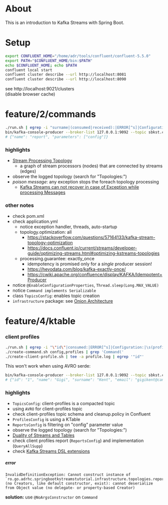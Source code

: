 # About
This is an introduction to Kafka Streams with Spring Boot.

# Setup
```bash
export CONFLUENT_HOME="/home/adr/tools/confluent/confluent-5.5.0"
export PATH="$CONFLUENT_HOME/bin:$PATH"
echo $CONFLUENT_HOME; echo $PATH
confluent local start
confluent cluster describe --url http://localhost:8081
confluent cluster describe --url http://localhost:8090
```
see http://localhost:9021/clusters  
(disable browser cache)

# feature/2/commands
```bash
./run.sh | egrep -i "surname|(consumed|received):|ERROR[^s]|Configuration:|spring profiles|app version"
bin/kafka-console-producer --broker-list 127.0.0.1:9092 --topic sbkst.commands.v2
# {"name": "report", "parameters": ["config"]}
```

### highlights
- [Stream Processing Topology](https://kafka.apache.org/24/documentation/streams/core-concepts#streams_topology)
    - a graph of stream processors (nodes) that are connected by streams (edges)
- observe the logged topology (search for "Topologies:")
- *poison message*: any exception stops the foreach topology processing
    - [Kafka Streams can not recover in case of Exception while processing Messages](https://stackoverflow.com/questions/50388496/kafka-streams-can-not-recover-in-case-of-exception-while-processing-messages)

### other notes
- check pom.xml
- check application.yml
    - notice exception handler, threads, auto-startup
    - topology.optimization: all 
        - https://stackoverflow.com/questions/57164133/kafka-stream-topology-optimization
        - https://docs.confluent.io/current/streams/developer-guide/optimizing-streams.html#optimizing-kstreams-topologies
    - processing.guarantee: exactly_once
        - idempotency is promised only for a *single* producer session!
        - https://hevodata.com/blog/kafka-exactly-once/
        - https://cwiki.apache.org/confluence/display/KAFKA/Idempotent+Producer   
- notice `@EnableConfigurationProperties`, `Thread.sleep(Long.MAX_VALUE)`
- notice `Command implements Serializable`
- class `TopicsConfig`: enables topic creation
- `infrastructure` package: see [Onion Architecture](https://jeffreypalermo.com/blog/the-onion-architecture-part-1/)

# feature/4/ktable

### client profiles
```bash
./run.sh | egrep -i "\"id\"|consumed:|ERROR[^s]|Configuration:|\s(profiles|version)\s=|Client profiles:"
./create-command.sh config,profiles | grep 'Command('
./create-client-profile.sh | tee -a profile.log | egrep '"id"'
```
This won't work when using AVRO serde:
```bash
bin/kafka-console-producer --broker-list 127.0.0.1:9092 --topic sbkst.client-profiles.v2
# {"id": "1", "name": "Gigi", "surname": "Kent", "email": "gigikent@candva.ro", "phone": "0720000000", "dailyMaxAmount": 50, "periodMaxAmount": 150}
```

### highlights
- `TopicsConfig`: client-profiles is a compacted topic
- using `AVRO` for client-profiles topic
- check client-profiles topic schema and cleanup.policy in Confluent
- `ProfilesConfig` is using a KTable
- `ReportsConfig` is filtering on "config" parameter value
- observe the logged topology (search for "Topologies:")
- [Duality of Streams and Tables](https://kafka.apache.org/25/documentation/streams/core-concepts#streams-concepts-duality)
- check client profiles report (`ReportsConfig`) and implementation (`QueryAllSupp`)
- check [Kafka Streams DSL extensions](https://github.com/adrhc/kafka-streams-extensions)

##### error
```
InvalidDefinitionException: Cannot construct instance of `ro.go.adrhc.springbootkstreamstutorial.infrastructure.topologies.reports.messages.Command` (no Creators, like default constructor, exist): cannot deserialize from Object value (no delegate- or property-based Creator)
```             
**solution:** use `@NoArgsConstructor` on `Command`
